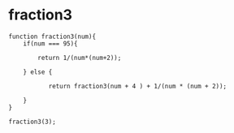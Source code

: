 # fraction3

    function fraction3(num){
        if(num === 95){
      
            return 1/(num*(num+2));
      
        } else {
    
               return fraction3(num + 4 ) + 1/(num * (num + 2));
          
        }
    }
    
    fraction3(3);
